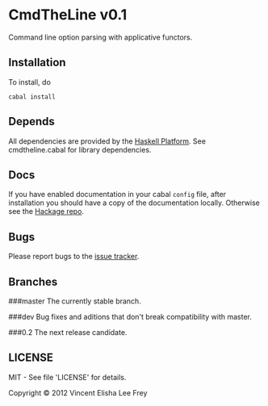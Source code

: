 CmdTheLine v0.1
===============

Command line option parsing with applicative functors.

Installation
------------
To install, do

    cabal install

Depends
-------
All dependencies are provided by the [Haskell
Platform](http://hackage.haskell.org/platform). See cmdtheline.cabal for library
dependencies.

Docs
----
If you have enabled documentation in your cabal `config` file, after
installation you should have a copy of the documentation locally.  Otherwise
see the [Hackage repo](http://hackage.haskell.org/package/cmdtheline).

Bugs
----
Please report bugs to the
[issue tracker](http://github.com/eli-frey/cmdtheline/issues).


Branches
--------

###master
The currently stable branch.

###dev
Bug fixes and aditions that don't break compatibility with master.

###0.2
The next release candidate.

LICENSE
-------
MIT - See file 'LICENSE' for details.

Copyright © 2012 Vincent Elisha Lee Frey
